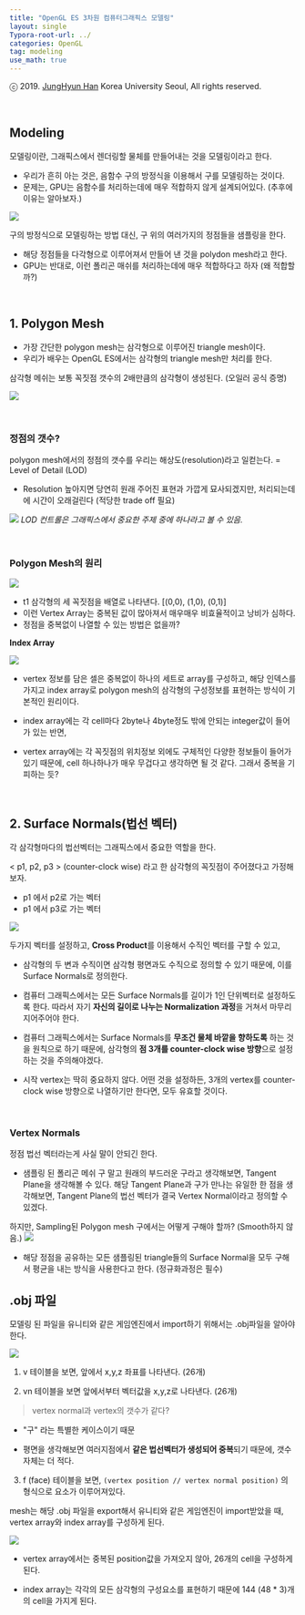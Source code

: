 ```yaml
---
title: "OpenGL ES 3차원 컴퓨터그래픽스 모델링"
layout: single
Typora-root-url: ../
categories: OpenGL
tag: modeling
use_math: true
---
```


ⓒ 2019. [JungHyun Han](https://media.korea.ac.kr/people/jhan/) Korea University Seoul, All rights reserved.

<br/>


## Modeling

모델링이란, 그래픽스에서 렌더링할 물체를 만들어내는 것을 모델링이라고 한다.
- 우리가 흔히 아는 것은, 음함수 구의 방정식을 이용해서 구를 모델링하는 것이다.
- 문제는, GPU는 음함수를 처리하는데에 매우 적합하지 않게 설계되어있다. (추후에 이유는 알아보자.)

![]({{site.url}}/images/2024-09-23-opengl-modeling/modeling.png)

구의 방정식으로 모델링하는 방법 대신, 구 위의 여러가지의 정점들을 샘플링을 한다. 
- 해당 정점들을 다각형으로 이루어져서 만들어 낸 것을 polydon mesh라고 한다.
- GPU는 반대로, 이런 폴리곤 매쉬를 처리하는데에 매우 적합하다고 하자 (왜 적합할까?)

<br/>

## 1. Polygon Mesh
- 가장 간단한 polygon mesh는 삼각형으로 이루어진 triangle mesh이다.
- 우리가 배우는 OpenGL ES에서는 삼각형의 triangle mesh만 처리를 한다.

삼각형 메쉬는 보통 꼭짓점 갯수의 2배만큼의 삼각형이 생성된다. (오일러 공식 증명)

![]({{site.url}}/images/2024-09-23-opengl-modeling/triangleToQuad.png)

<br/>

### 정점의 갯수? 
polygon mesh에서의 정점의 갯수를 우리는 해상도(resolution)라고 일컫는다. = Level of Detail (LOD)
- Resolution 높아지면 당연히 원래 주어진 표현과 가깝게 묘사되겠지만, 처리되는데에 시간이 오래걸린다 (적당한 trade off 필요)


![]({{site.url}}/images/2024-09-23-opengl-modeling/resolution.png)
*LOD 컨트롤은 그래픽스에서 중요한 주제 중에 하나라고 볼 수 있음.*

<br/>

### Polygon Mesh의 원리

![]({{site.url}}/images/2024-09-23-opengl-modeling/2dpolygon.png)

- t1 삼각형의 세 꼭짓점을 배열로 나타낸다. [(0,0), (1,0), (0,1)]
- 이런 Vertex Array는 중복된 값이 많아져서 매우매우 비효율적이고 낭비가 심하다. 
- 정점을 중복없이 나열할 수 있는 방법은 없을까?

**Index Array**

![]({{site.url}}/images/2024-09-23-opengl-modeling/indexarray2.png)

- vertex 정보를 담은 셀은 중복없이 하나의 세트로 array를 구성하고, 해당 인덱스를 가지고 index array로 polygon mesh의 삼각형의 구성정보를 표현하는 방식이 기본적인 원리이다.

- index array에는 각 cell마다 2byte나 4byte정도 밖에 안되는 integer값이 들어가 있는 반면,

- vertex array에는 각 꼭짓점의 위치정보 외에도 구체적인 다양한 정보들이 들어가 있기 때문에, cell 하나하나가 매우 무겁다고 생각하면 될 것 같다. 그래서 중복을 기피하는 듯?

<br/>


## 2. Surface Normals(법선 벡터)

각 삼각형마다의 법선벡터는 그래픽스에서 중요한 역할을 한다.

< p1, p2, p3 > (counter-clock wise) 라고 한 삼각형의 꼭짓점이 주어졌다고 가정해보자.
- p1 에서 p2로 가는 벡터
- p1 에서 p3로 가는 벡터

![]({{site.url}}/images/2024-09-23-opengl-modeling/crossproduct.png)

두가지 벡터를 설정하고, **Cross Product**를 이용해서 수직인 벡터를 구할 수 있고,
- 삼각형의 두 변과 수직이면 삼각형 평면과도 수직으로 정의할 수 있기 때문에, 이를 Surface Normals로 정의한다.

* 컴퓨터 그래픽스에서는 모든 Surface Normals를 길이가 1인 단위벡터로 설정하도록 한다. 따라서 자기 **자신의 길이로 나누는 Normalization 과정**을 거쳐서 마무리지어주어야 한다.

- 컴퓨터 그래픽스에서는 Surface Normals를 **무조건 물체 바깥을 향하도록** 하는 것을 원칙으로 하기 때문에, 삼각형의 **점 3개를 counter-clock wise 방향**으로 설정하는 것을 주의해야겠다.

- 시작 vertex는 딱히 중요하지 않다. 어떤 것을 설정하든, 3개의 vertex를 counter-clock wise 방향으로 나열하기만 한다면, 모두 유효할 것이다.
 
<br/>


### Vertex Normals

정점 법선 벡터라는게 사실 말이 안되긴 한다.

- 샘플링 된 폴리곤 메쉬 구 말고 원래의 부드러운 구라고 생각해보면, Tangent Plane을 생각해볼 수 있다. 해당 Tangent Plane과 구가 만나는 유일한 한 점을 생각해보면, Tangent Plane의 법선 벡터가 결국 Vertex Normal이라고 정의할 수 있겠다.

하지만, Sampling된 Polygon mesh 구에서는 어떻게 구해야 할까? (Smooth하지 않음.)
![]({{site.url}}/images/2024-09-23-opengl-modeling/vertexnormal.png)

- 해당 정점을 공유하는 모든 샘플링된 triangle들의 Surface Normal을 모두 구해서 평균을 내는 방식을 사용한다고 한다. (정규화과정은 필수)


## .obj 파일

모델링 된 파일을 유니티와 같은 게임엔진에서 import하기 위해서는 .obj파일을 알아야 한다.

![]({{site.url}}/images/2024-09-23-opengl-modeling/obj.png)

1.  v 테이블을 보면, 앞에서 x,y,z 좌표를 나타낸다. (26개)

2.  vn 테이블을 보면 앞에서부터 벡터값을 x,y,z로 나타낸다. (26개)

> vertex normal과 vertex의 갯수가 같다?
- "구" 라는 특별한 케이스이기 때문

- 평면을 생각해보면 여러지점에서 **같은 법선벡터가 생성되어 중복**되기 때문에, 갯수 자체는 더 적다. 

3. f (face) 테이블을 보면, `(vertex position // vertex normal position)` 의 형식으로 요소가 이루어져있다.


mesh는 해당 .obj 파일을 export해서 유니티와 같은 게임엔진이 import받았을 때, vertex array와 index array를 구성하게 된다.

![]({{site.url}}/images/2024-09-23-opengl-modeling/unityimport.png)

- vertex array에서는 중복된 position값을 가져오지 않아, 26개의 cell을 구성하게 된다.

- index array는 각각의 모든 삼각형의 구성요소를 표현하기 때문에 144 (48 * 3)개의 cell을 가지게 된다.


<br/>


```toc
```